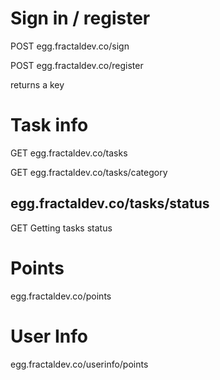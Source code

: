 # Sign in / register
POST
egg.fractaldev.co/sign

POST
egg.fractaldev.co/register

returns a key

# Task info
GET
egg.fractaldev.co/tasks

GET 
egg.fractaldev.co/tasks/category

## egg.fractaldev.co/tasks/status
GET
Getting tasks status

# Points
egg.fractaldev.co/points

# User Info

egg.fractaldev.co/userinfo/points